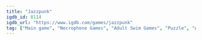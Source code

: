 ```yaml
---
title: "Jazzpunk"
igdb_id: 8114
igdb_url: "https://www.igdb.com/games/jazzpunk"
tag: ["Main game", "Necrophone Games", "Adult Swim Games", "Puzzle", "Adventure", "Indie", "Single player", "First person", "Action", "Comedy"]
---
```

